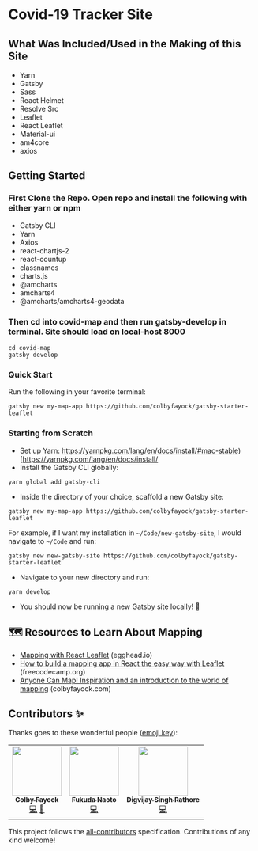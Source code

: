#  Covid-19 Tracker Site 


##  What Was Included/Used in the Making of this Site
* Yarn
* Gatsby
* Sass
* React Helmet
* Resolve Src
* Leaflet
* React Leaflet
* Material-ui
* am4core
* axios





##  Getting Started

### First Clone the Repo. Open repo and install the following with either yarn or npm 
* Gatsby CLI
* Yarn
* Axios
* react-chartjs-2
* react-countup
* classnames
* charts.js
* @amcharts
* amcharts4  
* @amcharts/amcharts4-geodata

### Then cd into covid-map and then run gatsby-develop in terminal. Site should load on local-host 8000
```
cd covid-map
gatsby develop
```


### Quick Start
Run the following in your favorite terminal:
```
gatsby new my-map-app https://github.com/colbyfayock/gatsby-starter-leaflet
```

### Starting from Scratch
* Set up Yarn: https://yarnpkg.com/lang/en/docs/install/#mac-stable)[https://yarnpkg.com/lang/en/docs/install/
* Install the Gatsby CLI globally:
```
yarn global add gatsby-cli
```
* Inside the directory of your choice, scaffold a new Gatsby site:
```
gatsby new my-map-app https://github.com/colbyfayock/gatsby-starter-leaflet
```
For example, if I want my installation in `~/Code/new-gatsby-site`, I would navigate to `~/Code` and run:
```
gatsby new new-gatsby-site https://github.com/colbyfayock/gatsby-starter-leaflet
```
* Navigate to your new directory and run:
```
yarn develop
```
* You should now be running a new Gatsby site locally! 🎉

## 🗺 Resources to Learn About Mapping
* [Mapping with React Leaflet](https://egghead.io/playlists/mapping-with-react-leaflet-e0e0?af=atzgap) (egghead.io)
* [How to build a mapping app in React the easy way with Leaflet](https://www.freecodecamp.org/news/easily-spin-up-a-mapping-app-in-react-with-leaflet/) (freecodecamp.org)
* [Anyone Can Map! Inspiration and an introduction to the world of mapping](https://www.colbyfayock.com/2020/03/anyone-can-map-inspiration-and-an-introduction-to-the-world-of-mapping/) (colbyfayock.com)

## Contributors ✨

Thanks goes to these wonderful people ([emoji key](https://allcontributors.org/docs/en/emoji-key)):

<!-- ALL-CONTRIBUTORS-LIST:START - Do not remove or modify this section -->
<!-- prettier-ignore-start -->
<!-- markdownlint-disable -->
<table>
  <tr>
    <td align="center"><a href="https://colbyfayock.com/newsletter"><img src="https://avatars2.githubusercontent.com/u/1045274?v=4" width="100px;" alt=""/><br /><sub><b>Colby Fayock</b></sub></a><br /><a href="https://github.com/colbyfayock/gatsby-starter-leaflet/commits?author=colbyfayock" title="Code">💻</a> <a href="https://github.com/colbyfayock/gatsby-starter-leaflet/commits?author=colbyfayock" title="Documentation">📖</a></td>
    <td align="center"><a href="http://fuku710.info"><img src="https://avatars2.githubusercontent.com/u/13159978?v=4" width="100px;" alt=""/><br /><sub><b>Fukuda Naoto</b></sub></a><br /><a href="https://github.com/colbyfayock/gatsby-starter-leaflet/commits?author=fuku710" title="Code">💻</a></td>
    <td align="center"><a href="http://dynamicdigvijay@gmal.com"><img src="https://avatars0.githubusercontent.com/u/59700645?v=4" width="100px;" alt=""/><br /><sub><b>Digvijay Singh Rathore</b></sub></a><br /><a href="https://github.com/colbyfayock/gatsby-starter-leaflet/commits?author=digvijaysrathore" title="Code">💻</a></td>
  </tr>
</table>

<!-- markdownlint-enable -->
<!-- prettier-ignore-end -->
<!-- ALL-CONTRIBUTORS-LIST:END -->

This project follows the [all-contributors](https://github.com/all-contributors/all-contributors) specification. Contributions of any kind welcome!
